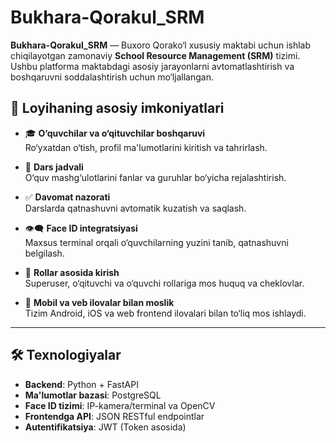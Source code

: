 # Bukhara-Qorakul_SRM

**Bukhara-Qorakul_SRM** — Buxoro Qorako‘l xususiy maktabi uchun ishlab chiqilayotgan zamonaviy **School Resource Management (SRM)** tizimi. Ushbu platforma maktabdagi asosiy jarayonlarni avtomatlashtirish va boshqaruvni soddalashtirish uchun mo‘ljallangan.

## 📌 Loyihaning asosiy imkoniyatlari

- 🎓 **O‘quvchilar va o‘qituvchilar boshqaruvi**  
  Ro‘yxatdan o‘tish, profil ma'lumotlarini kiritish va tahrirlash.

- 📆 **Dars jadvali**  
  O‘quv mashg‘ulotlarini fanlar va guruhlar bo‘yicha rejalashtirish.

- ✅ **Davomat nazorati**  
  Darslarda qatnashuvni avtomatik kuzatish va saqlash.

- 👁‍🗨 **Face ID integratsiyasi**  
  Maxsus terminal orqali o‘quvchilarning yuzini tanib, qatnashuvni belgilash.

- 🔐 **Rollar asosida kirish**  
  Superuser, o‘qituvchi va o‘quvchi rollariga mos huquq va cheklovlar.

- 📱 **Mobil va veb ilovalar bilan moslik**  
  Tizim Android, iOS va web frontend ilovalari bilan to‘liq mos ishlaydi.

---

## 🛠 Texnologiyalar

- **Backend**: Python + FastAPI  
- **Ma'lumotlar bazasi**: PostgreSQL  
- **Face ID tizimi**: IP-kamera/terminal va OpenCV  
- **Frontendga API**: JSON RESTful endpointlar  
- **Autentifikatsiya**: JWT (Token asosida)





